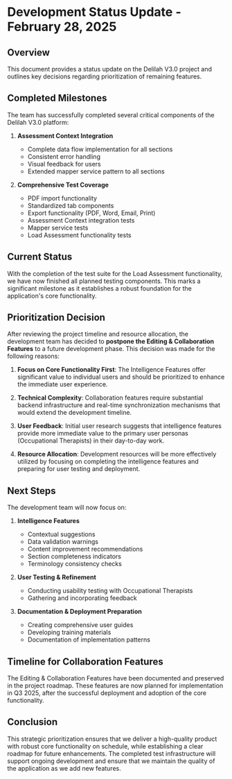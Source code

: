 # Development Status Update - February 28, 2025

## Overview

This document provides a status update on the Delilah V3.0 project and outlines key decisions regarding prioritization of remaining features.

## Completed Milestones

The team has successfully completed several critical components of the Delilah V3.0 platform:

1. **Assessment Context Integration**
   - Complete data flow implementation for all sections
   - Consistent error handling
   - Visual feedback for users
   - Extended mapper service pattern to all sections

2. **Comprehensive Test Coverage**
   - PDF import functionality
   - Standardized tab components
   - Export functionality (PDF, Word, Email, Print)
   - Assessment Context integration tests
   - Mapper service tests
   - Load Assessment functionality tests

## Current Status

With the completion of the test suite for the Load Assessment functionality, we have now finished all planned testing components. This marks a significant milestone as it establishes a robust foundation for the application's core functionality.

## Prioritization Decision

After reviewing the project timeline and resource allocation, the development team has decided to **postpone the Editing & Collaboration Features** to a future development phase. This decision was made for the following reasons:

1. **Focus on Core Functionality First**: The Intelligence Features offer significant value to individual users and should be prioritized to enhance the immediate user experience.

2. **Technical Complexity**: Collaboration features require substantial backend infrastructure and real-time synchronization mechanisms that would extend the development timeline.

3. **User Feedback**: Initial user research suggests that intelligence features provide more immediate value to the primary user personas (Occupational Therapists) in their day-to-day work.

4. **Resource Allocation**: Development resources will be more effectively utilized by focusing on completing the intelligence features and preparing for user testing and deployment.

## Next Steps

The development team will now focus on:

1. **Intelligence Features**
   - Contextual suggestions
   - Data validation warnings
   - Content improvement recommendations
   - Section completeness indicators
   - Terminology consistency checks

2. **User Testing & Refinement**
   - Conducting usability testing with Occupational Therapists
   - Gathering and incorporating feedback

3. **Documentation & Deployment Preparation**
   - Creating comprehensive user guides
   - Developing training materials
   - Documentation of implementation patterns

## Timeline for Collaboration Features

The Editing & Collaboration Features have been documented and preserved in the project roadmap. These features are now planned for implementation in Q3 2025, after the successful deployment and adoption of the core functionality.

## Conclusion

This strategic prioritization ensures that we deliver a high-quality product with robust core functionality on schedule, while establishing a clear roadmap for future enhancements. The completed test infrastructure will support ongoing development and ensure that we maintain the quality of the application as we add new features.
